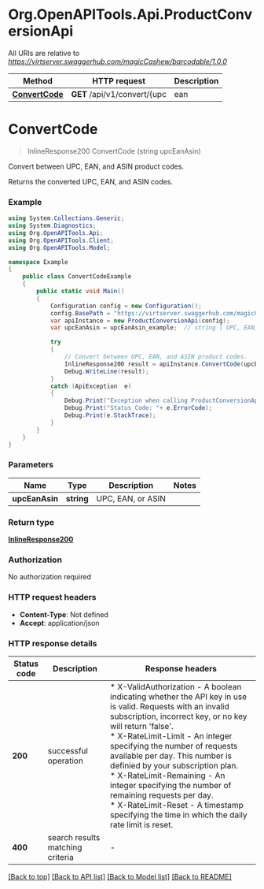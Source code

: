 # Org.OpenAPITools.Api.ProductConversionApi

All URIs are relative to *https://virtserver.swaggerhub.com/magicCashew/barcodable/1.0.0*

Method | HTTP request | Description
------------- | ------------- | -------------
[**ConvertCode**](ProductConversionApi.md#convertcode) | **GET** /api/v1/convert/{upc | ean | asin} | Convert between UPC, EAN, and ASIN product codes.


<a name="convertcode"></a>
# **ConvertCode**
> InlineResponse200 ConvertCode (string upcEanAsin)

Convert between UPC, EAN, and ASIN product codes.

Returns the converted UPC, EAN, and ASIN codes.

### Example
```csharp
using System.Collections.Generic;
using System.Diagnostics;
using Org.OpenAPITools.Api;
using Org.OpenAPITools.Client;
using Org.OpenAPITools.Model;

namespace Example
{
    public class ConvertCodeExample
    {
        public static void Main()
        {
            Configuration config = new Configuration();
            config.BasePath = "https://virtserver.swaggerhub.com/magicCashew/barcodable/1.0.0";
            var apiInstance = new ProductConversionApi(config);
            var upcEanAsin = upcEanAsin_example;  // string | UPC, EAN, or ASIN

            try
            {
                // Convert between UPC, EAN, and ASIN product codes.
                InlineResponse200 result = apiInstance.ConvertCode(upcEanAsin);
                Debug.WriteLine(result);
            }
            catch (ApiException  e)
            {
                Debug.Print("Exception when calling ProductConversionApi.ConvertCode: " + e.Message );
                Debug.Print("Status Code: "+ e.ErrorCode);
                Debug.Print(e.StackTrace);
            }
        }
    }
}
```

### Parameters

Name | Type | Description  | Notes
------------- | ------------- | ------------- | -------------
 **upcEanAsin** | **string**| UPC, EAN, or ASIN | 

### Return type

[**InlineResponse200**](InlineResponse200.md)

### Authorization

No authorization required

### HTTP request headers

 - **Content-Type**: Not defined
 - **Accept**: application/json

### HTTP response details
| Status code | Description | Response headers |
|-------------|-------------|------------------|
| **200** | successful operation |  * X-ValidAuthorization - A boolean indicating whether the API key in use is valid. Requests with an invalid subscription, incorrect key, or no key will return &#39;false&#39;. <br>  * X-RateLimit-Limit - An integer specifying the number of requests available per day. This number is definied by your subscription plan. <br>  * X-RateLimit-Remaining - An integer specifying the number of remaining requests per day. <br>  * X-RateLimit-Reset - A timestamp specifying the time in which the daily rate limit is reset. <br>  |
| **400** | search results matching criteria |  -  |

[[Back to top]](#) [[Back to API list]](../README.md#documentation-for-api-endpoints) [[Back to Model list]](../README.md#documentation-for-models) [[Back to README]](../README.md)

